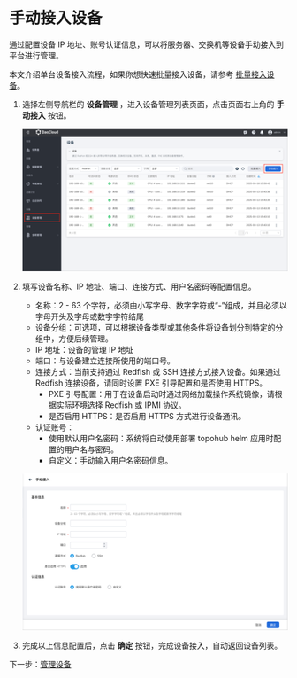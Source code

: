 # 手动接入设备

通过配置设备 IP 地址、账号认证信息，可以将服务器、交换机等设备手动接入到平台进行管理。

本文介绍单台设备接入流程，如果你想快速批量接入设备，请参考 [批量接入设备](./batch-access.md)。

1. 选择左侧导航栏的 **设备管理** ，进入设备管理列表页面，点击页面右上角的 **手动接入** 按钮。

    ![设备管理列表](../../image/access-device-01.png)

1. 填写设备名称、IP 地址、端口、连接方式、用户名密码等配置信息。

    - 名称：2 - 63 个字符，必须由小写字母、数字字符或“-”组成，并且必须以字母开头及字母或数字字符结尾
    - 设备分组：可选项，可以根据设备类型或其他条件将设备划分到特定的分组中，方便后续管理。
    - IP 地址：设备的管理 IP 地址
    - 端口：与设备建立连接所使用的端口号。
    - 连接方式：当前支持通过 Redfish 或 SSH 连接方式接入设备。如果通过 Redfish 连接设备，请同时设置 PXE 引导配置和是否使用 HTTPS。
        - PXE 引导配置：用于在设备启动时通过网络加载操作系统镜像，请根据实际环境选择 Redfish 或 IPMI 协议。 
        - 是否启用 HTTPS：是否启用 HTTPS 方式进行设备通讯。
    - 认证账号：
        - 使用默认用户名密码：系统将自动使用部署 topohub helm 应用时配置的用户名与密码。
        - 自定义：手动输入用户名密码信息。

    ![接入设备](../../image/access-device-02.png)

1. 完成以上信息配置后，点击 **确定** 按钮，完成设备接入，自动返回设备列表。

下一步：[管理设备](./manage-device.md)